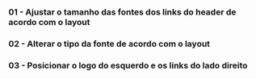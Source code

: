 ### **01 - Ajustar o tamanho das fontes dos links do header de acordo com o layout**

### **02 - Alterar o tipo da fonte de acordo com o layout**

### **03 - Posicionar o logo do esquerdo e os links do lado direito**